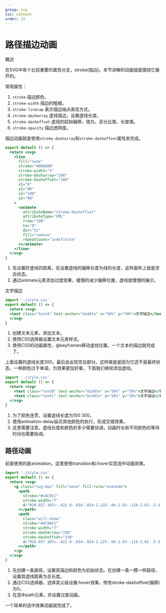 ```yaml
---
group: svg
toc: content
order: 12
---
```

# 路径描边动画

概述

在SVG中有个比较重要的属性分支，stroke(描边)。本节讲解的动画就是围绕它展开的。

常用属性：
1. `stroke` 描边颜色。
2. `stroke-width` 描边的粗细。
3. `stroke-linecap` 表示描边端点表现方式。
4. `stroke-dasharray` 虚线描边，设置虚线长度。
5. `stroke-dashoffset` 虚线的起始偏移，值为，百分比值，长度值。
6. `stroke-opacity` 描边透明度。

描边动画就是使用`stroke-dasharray`和`stroke-dashoffset`属性来完成。
```jsx
export default () => {
  return <svg>
    <line
      fill="none"
      stroke="#000000"
      stroke-width="5"
      stroke-dasharray="100"
      stroke-dashoffset="100"
      x1="0"
      y1="90"
      x2="100"
      y2="90"
    >
      <animate
        attributeName="stroke-dashoffset"
        attributeType="XML"
        from="100"
        to="0"
        dur="2s"
        fill="remove"
        repeatCount="indefinite"
      ></animate>
    </line>
  </svg>
}
```
1. 先设置好虚线的距离，在设置虚线的偏移长度为线的长度，这样画布上就是空白状态。
2. 通过animate元素添加过度效果，缓慢的减少偏移位置，虚线就慢慢的展示。

文字描边
```jsx
import './style.css'
export default () => {
  return <svg>
  <text class="textA" text-anchor="middle" x="50%" y="50%">文字描边</text>
  </svg>
}
```
1. 创建文本元素，添加文本。
2. 使用CSS选择器设置文本元素样式。
3. 使用CSS的动画属性，@keyframes移动虚线位置。一个文本的描边就完成了。

上面设置的虚线长度300，最后会出现空白部分。这样做是是因为它还不是最终状态，一种颜色过于单调，为效果更加好看，下面我们继续添加虚线。
```jsx
import './style.css'
export default () => {
  return <svg>
    <text class="textB" text-anchor="middle" x="50%" y="50%">文字描边</text>
    <text class="textC" text-anchor="middle" x="50%" y="50%">文字描边</text>
  </svg>
}
```

1. 为了颜色连贯，设置虚线长度为100 300。
2. 使用animation-delay延迟其他颜色的执行，形成交错效果。
3. 这里需要注意，虚线长度和颜色的多少需要协调，动画时长和不同颜色的等待时间也需要协调。


## 路径动画

前面使用的是animation，这里使用transition和:hover实现选中动画效果。

```jsx
import './style.css'
export default () => {
  return <svg>
    <g class="svg-box" fill="none" fill-rule="evenodd">
      <path
        stroke="#C8C9CC"
        stroke-width="7"
        d="M20.657 107c-.422 0-.834-.014-1.225-.04-1.63-.116-2.62-.5-3.029-1.176-.552-.917.025-2.22.635-3.601.329-.682.595-1.392.795-2.122l.117-.507c.522-2.25 1.61-6.933.8-10.059a45.674 45.674 0 01-8.63-13.586A42.2 42.2 0 0111.165 41.7a46.975 46.975 0 0111.357-14.937 53.67 53.67 0 0116.846-10.07 59.469 59.469 0 0141.26 0 53.685 53.685 0 0116.849 10.07A46.99 46.99 0 01108.834 41.7a42.246 42.246 0 010 36.581 46.964 46.964 0 01-11.357 14.937 53.645 53.645 0 01-16.848 10.071 59.465 59.465 0 01-41.212.018h-.215a30.31 30.31 0 00-7.62 1.597l-.074.02-.798.233A37.015 37.015 0 0120.656 107z"
      ></path>
      <path
        class="will-show"
        stroke="#4C9AF2"
        stroke-width="7"
        stroke-dasharray="330"
        stroke-dashoffset="330"
        d="M20.657 107c-.422 0-.834-.014-1.225-.04-1.63-.116-2.62-.5-3.029-1.176-.552-.917.025-2.22.635-3.601.329-.682.595-1.392.795-2.122l.117-.507c.522-2.25 1.61-6.933.8-10.059a45.674 45.674 0 01-8.63-13.586A42.2 42.2 0 0111.165 41.7a46.975 46.975 0 0111.357-14.937 53.67 53.67 0 0116.846-10.07 59.469 59.469 0 0141.26 0 53.685 53.685 0 0116.849 10.07A46.99 46.99 0 01108.834 41.7a42.246 42.246 0 010 36.581 46.964 46.964 0 01-11.357 14.937 53.645 53.645 0 01-16.848 10.071 59.465 59.465 0 01-41.212.018h-.215a30.31 30.31 0 00-7.62 1.597l-.074.02-.798.233A37.015 37.015 0 0120.656 107z"
      ></path>
    </g>
  </svg>
}
```
1. 先创建一条路径，设置其描边和颜色为初始状态。在创建一条一模一样路径，设置其虚线距离为总长度。
2. 通过CSS选择器，选择其父级设置:hover效果。修改stroke-dashoffset(偏移)为0。
3. 在选中path元素，并设置过度动画。

一个简单的选中效果动画就完成了。
